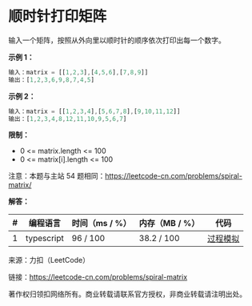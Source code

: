 # 顺时针打印矩阵

输入一个矩阵，按照从外向里以顺时针的顺序依次打印出每一个数字。

**示例 1：**

``` javascript
输入：matrix = [[1,2,3],[4,5,6],[7,8,9]]
输出：[1,2,3,6,9,8,7,4,5]
```

**示例 2：**

``` javascript
输入：matrix = [[1,2,3,4],[5,6,7,8],[9,10,11,12]]
输出：[1,2,3,4,8,12,11,10,9,5,6,7]
```

**限制：**

- 0 <= matrix.length <= 100
- 0 <= matrix[i].length <= 100

注意：本题与主站 54 题相同：https://leetcode-cn.com/problems/spiral-matrix/

**解答：**

**#**|**编程语言**|**时间（ms / %）**|**内存（MB / %）**|**代码**
--|--|--|--|--
1|typescript|96 / 100|38.2 / 100|[过程模拟](./typescript/ac_v1.ts)

来源：力扣（LeetCode）

链接：https://leetcode-cn.com/problems/spiral-matrix

著作权归领扣网络所有。商业转载请联系官方授权，非商业转载请注明出处。
